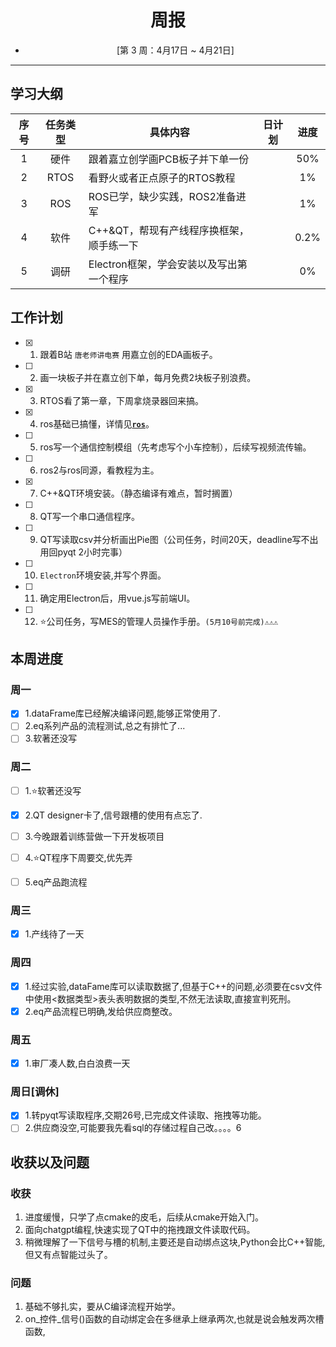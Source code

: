 # <center> 周报 
- <center>[第 3 周：4月17日 ~ 4月21日]  

***

## 学习大纲
|序号|任务类型|具体内容|日计划|进度|
|:--:|:-----:|-------|:----:|:--:|
|1 |硬件 |跟着嘉立创学画PCB板子并下单一份 |  | 50% |
|2 |RTOS |看野火或者正点原子的RTOS教程 |  | 1% | 
|3 |ROS |ROS已学，缺少实践，ROS2准备进军 |  | 1% |
|4 |软件 |C++&QT，帮现有产线程序换框架，顺手练一下 |  | 0.2% |
|5 |调研 |Electron框架，学会安装以及写出第一个程序 |  | 0% | 

## 工作计划

- [x] 1. 跟着B站 `唐老师讲电赛` 用嘉立创的EDA画板子。
- [ ] 2. 画一块板子并在嘉立创下单，每月免费2块板子别浪费。
- [x] 3. RTOS看了第一章，下周拿烧录器回来搞。
- [x] 4. ros基础已搞懂，详情见[**`ros`**](/ROS%E6%9C%BA%E5%99%A8%E4%BA%BA/ROS.md)。
- [ ] 5. ros写一个通信控制模组（先考虑写个小车控制），后续写视频流传输。
- [ ] 6. ros2与ros同源，看教程为主。
- [x] 7. C++&QT环境安装。（静态编译有难点，暂时搁置）
- [ ] 8. QT写一个串口通信程序。
- [ ] 9. QT写读取csv并分析画出Pie图（公司任务，时间20天，deadline写不出用回pyqt 2小时完事）
- [ ] 10. `Electron`环境安装,并写个界面。
- [ ] 11. 确定用Electron后，用vue.js写前端UI。
- [ ] 12. ⭐公司任务，写MES的管理人员操作手册。`(5月10号前完成)⚠️⚠️⚠️`

## 本周进度

### 周一
- [x] 1.dataFrame库已经解决编译问题,能够正常使用了.
- [ ] 2.eq系列产品的流程测试,总之有排忙了...
- [ ] 3.软著还没写

### 周二
- [ ] 1.⭐软著还没写
- [x] 2.QT designer卡了,信号跟槽的使用有点忘了.
- [ ] 3.今晚跟着训练营做一下开发板项目
- [ ] 4.⭐QT程序下周要交,优先弄
- [ ] 5.eq产品跑流程


### 周三
- [x] 1.产线待了一天

### 周四
- [x] 1.经过实验,dataFame库可以读取数据了,但基于C++的问题,必须要在csv文件中使用<数据类型>表头表明数据的类型,不然无法读取,直接宣判死刑。
- [x] 2.eq产品流程已明确,发给供应商整改。

### 周五
- [x] 1.审厂凑人数,白白浪费一天

### 周日[调休]
- [x] 1.转pyqt写读取程序,交期26号,已完成文件读取、拖拽等功能。
- [ ] 2.供应商没空,可能要我先看sql的存储过程自己改。。。。6
## 收获以及问题
### 收获
1. 进度缓慢，只学了点cmake的皮毛，后续从cmake开始入门。
2. 面向chatgpt编程,快速实现了QT中的拖拽跟文件读取代码。
3. 稍微理解了一下信号与槽的机制,主要还是自动绑点这块,Python会比C++智能,但又有点智能过头了。

### 问题
1. 基础不够扎实，要从C编译流程开始学。
2. on_控件_信号()函数的自动绑定会在多继承上继承两次,也就是说会触发两次槽函数,